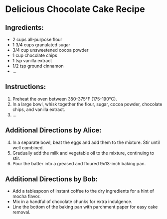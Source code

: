 # Delicious Chocolate Cake Recipe

## Ingredients:
- 2 cups all-purpose flour
- 1 3/4 cups granulated sugar
- 3/4 cup unsweetened cocoa powder
- 1 cup chocolate chips
- 1 tsp vanilla extract
- 1/2 tsp ground cinnamon
- ...

## Instructions:
1. Preheat the oven between 350-375°F (175-190°C).
2. In a large bowl, whisk together the flour, sugar, cocoa powder, chocolate chips, and vanilla extract.
3. ...

## Additional Directions by Alice:
4. In a separate bowl, beat the eggs and add them to the mixture. Stir until well combined.
5. Gradually add the milk and vegetable oil to the mixture, continuing to stir. 
6. Pour the batter into a greased and floured 9x13-inch baking pan.

## Additional Directions by Bob:
- Add a tablespoon of instant coffee to the dry ingredients for a hint of mocha flavor.
- Mix in a handful of chocolate chunks for extra indulgence.
- Line the bottom of the baking pan with parchment paper for easy cake removal.
